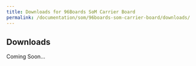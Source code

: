 ```yaml
---
title: Downloads for 96Boards SoM Carrier Board
permalink: /documentation/som/96boards-som-carrier-board/downloads/
---
```

## Downloads

Coming Soon...